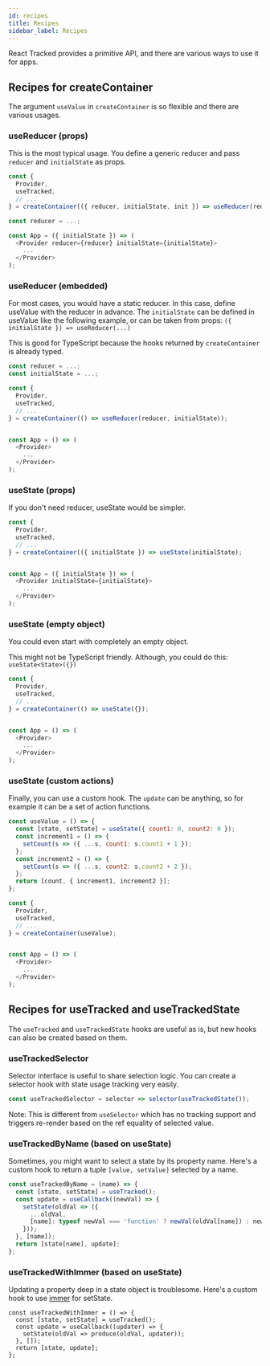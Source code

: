 ```yaml
---
id: recipes
title: Recipes
sidebar_label: Recipes
---
```


React Tracked provides a primitive API,
and there are various ways to use it for apps.

## Recipes for createContainer

The argument `useValue` in `createContainer` is so flexible
and there are various usages.

### useReducer (props)

This is the most typical usage.
You define a generic reducer and pass `reducer` and `initialState` as props.

```javascript
const {
  Provider,
  useTracked,
  // ...
} = createContainer(({ reducer, initialState, init }) => useReducer(reducer, initialState, init));

const reducer = ...;

const App = ({ initialState }) => (
  <Provider reducer={reducer} initialState={initialState}>
    ...
  </Provider>
);
```

### useReducer (embedded)

For most cases, you would have a static reducer.
In this case, define useValue with the reducer in advance.
The `initialState` can be defined in useValue like the following example,
or can be taken from props: `({ initialState }) => useReducer(...)`

This is good for TypeScript because the hooks returned by `createContainer` is already typed.

```javascript
const reducer = ...;
const initialState = ...;

const {
  Provider,
  useTracked,
  // ...
} = createContainer(() => useReducer(reducer, initialState));


const App = () => (
  <Provider>
    ...
  </Provider>
);
```

### useState (props)

If you don't need reducer, useState would be simpler.

```javascript
const {
  Provider,
  useTracked,
  // ...
} = createContainer(({ initialState }) => useState(initialState);


const App = ({ initialState }) => (
  <Provider initialState={initialState}>
    ...
  </Provider>
);
```

### useState (empty object)

You could even start with completely an empty object.

This might not be TypeScript friendly. Although, you could do this: `useState<State>({})`

```javascript
const {
  Provider,
  useTracked,
  // ...
} = createContainer(() => useState({});


const App = () => (
  <Provider>
    ...
  </Provider>
);
```

### useState (custom actions)

Finally, you can use a custom hook.
The `update` can be anything, so for example it can be a set of action functions.

```javascript
const useValue = () => {
  const [state, setState] = useState({ count1: 0, count2: 0 });
  const increment1 = () => {
    setCount(s => ({ ...s, count1: s.count1 + 1 });
  };
  const increment2 = () => {
    setCount(s => ({ ...s, count2: s.count2 + 2 });
  };
  return [count, { increment1, increment2 }];
};

const {
  Provider,
  useTracked,
  // ...
} = createContainer(useValue);


const App = () => (
  <Provider>
    ...
  </Provider>
);
```

## Recipes for useTracked and useTrackedState

The `useTracked` and `useTrackedState` hooks are useful as is,
but new hooks can also be created based on them.

### useTrackedSelector

Selector interface is useful to share selection logic.
You can create a selector hook with state usage tracking very easily.

```javascript
const useTrackedSelector = selector => selector(useTrackedState());
```

Note: This is different from `useSelector` which has no tracking support
and triggers re-render based on the ref equality of selected value.

### useTrackedByName (based on useState)

Sometimes, you might want to select a state by its property name.
Here's a custom hook to return a tuple `[value, setValue]` selected by a name.

```javascript
const useTrackedByName = (name) => {
  const [state, setState] = useTracked();
  const update = useCallback((newVal) => {
    setState(oldVal => ({
      ...oldVal,
      [name]: typeof newVal === 'function' ? newVal(oldVal[name]) : newVal,
    }));
  }, [name]);
  return [state[name], update];
};
```

### useTrackedWithImmer (based on useState)

Updating a property deep in a state object is troublesome.
Here's a custom hook to use [immer](https://github.com/immerjs/immer) for setState.

```javasript
const useTrackedWithImmer = () => {
  const [state, setState] = useTracked();
  const update = useCallback((updater) => {
    setState(oldVal => produce(oldVal, updater));
  }, []);
  return [state, update];
};
```
